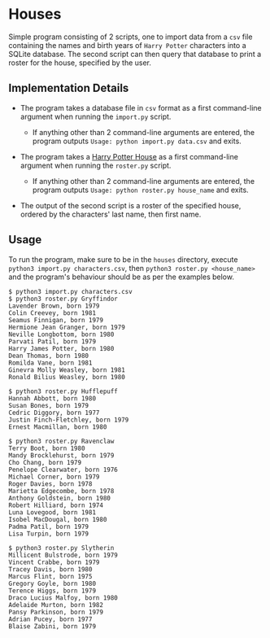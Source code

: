 # Houses

Simple program consisting of 2 scripts, one to import data from a `csv` file containing the names and birth years of `Harry Potter` characters into a SQLite database. The second script can then query that database to print a roster for the house, specified by the user.


## Implementation Details

* The program takes a database file in `csv` format as a first command-line argument when running the `import.py` script.

    * If anything other than 2 command-line arguments are entered, the program outputs `Usage: python import.py data.csv` and exits.

* The program takes a [Harry Potter House](https://en.wikipedia.org/wiki/Hogwarts#Houses) as a first command-line argument when running the `roster.py` script.

    * If anything other than 2 command-line arguments are entered, the program outputs `Usage: python roster.py house_name` and exits.

* The output of the second script is a roster of the specified house, ordered by the characters' last name, then first name.

## Usage

To run the program, make sure to be in the `houses` directory, execute `python3 import.py characters.csv`, then `python3 roster.py <house_name>` and the program's behaviour should be as per the examples below.

```
$ python3 import.py characters.csv
$ python3 roster.py Gryffindor
Lavender Brown, born 1979
Colin Creevey, born 1981
Seamus Finnigan, born 1979
Hermione Jean Granger, born 1979
Neville Longbottom, born 1980
Parvati Patil, born 1979
Harry James Potter, born 1980
Dean Thomas, born 1980
Romilda Vane, born 1981
Ginevra Molly Weasley, born 1981
Ronald Bilius Weasley, born 1980
```

```
$ python3 roster.py Hufflepuff
Hannah Abbott, born 1980
Susan Bones, born 1979
Cedric Diggory, born 1977
Justin Finch-Fletchley, born 1979
Ernest Macmillan, born 1980
```

```
$ python3 roster.py Ravenclaw
Terry Boot, born 1980
Mandy Brocklehurst, born 1979
Cho Chang, born 1979
Penelope Clearwater, born 1976
Michael Corner, born 1979
Roger Davies, born 1978
Marietta Edgecombe, born 1978
Anthony Goldstein, born 1980
Robert Hilliard, born 1974
Luna Lovegood, born 1981
Isobel MacDougal, born 1980
Padma Patil, born 1979
Lisa Turpin, born 1979
```

```
$ python3 roster.py Slytherin
Millicent Bulstrode, born 1979
Vincent Crabbe, born 1979
Tracey Davis, born 1980
Marcus Flint, born 1975
Gregory Goyle, born 1980
Terence Higgs, born 1979
Draco Lucius Malfoy, born 1980
Adelaide Murton, born 1982
Pansy Parkinson, born 1979
Adrian Pucey, born 1977
Blaise Zabini, born 1979
```
